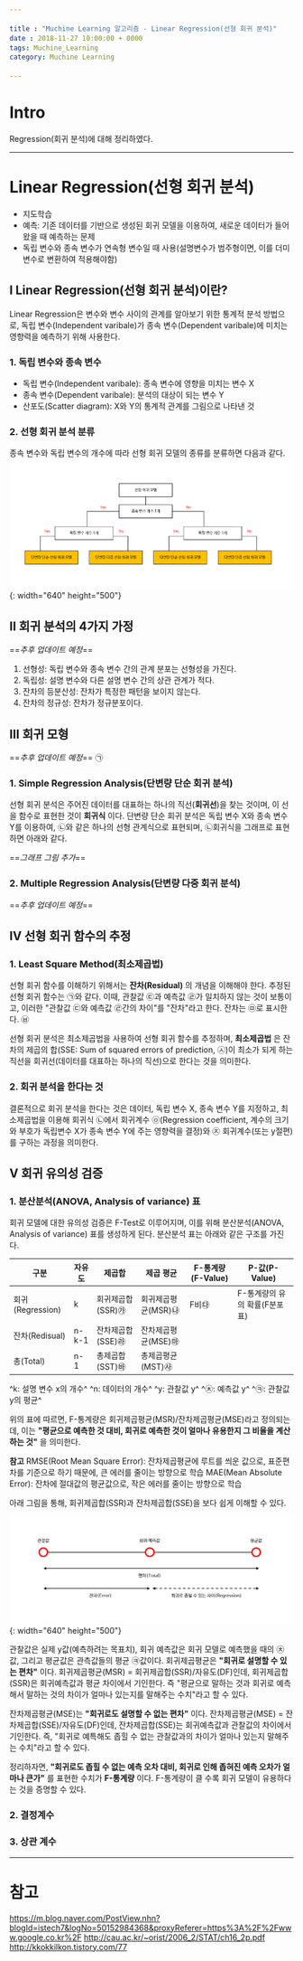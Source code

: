 ```yaml
---

title : "Muchine Learning 알고리즘 - Linear Regression(선형 회귀 분석)"
date : 2018-11-27 10:00:00 + 0000
tags: Muchine_Learning
category: Muchine Learning

---
```


# Intro

Regression(회귀 분석)에 대해 정리하였다.

***

# Linear Regression(선형 회귀 분석)

- 지도학습
- 예측: 기존 데이터를 기반으로 생성된 회귀 모델을 이용하여, 새로운 데이터가 들어왔을 때 예측하는 문제
- 독립 변수와 종속 변수가 연속형 변수일 때 사용(설명변수가 범주형이면, 이를 더미 변수로 변환하여 적용해야함)

## Ⅰ Linear Regression(선형 회귀 분석)이란?
Linear Regression은 변수와 변수 사이의 관계를 알아보기 위한 통계적 분석 방법으로, 독립 변수(Independent varibale)가 종속 변수(Dependent varibale)에 미치는 영향력을 예측하기 위해 사용한다.

### 1. 독립 변수와 종속 변수
- 독립 변수(Independent varibale): 종속 변수에 영향을 미치는 변수 X
- 종속 변수(Dependent varibale): 분석의 대상이 되는 변수 Y
- 산포도(Scatter diagram): X와 Y의 통계적 관계를 그림으로 나타낸 것

### 2. 선형 회귀 분석 분류
종속 변수와 독립 변수의 개수에 따라 선형 회귀 모델의 종류를 분류하면 다음과 같다.
![Regression의 종류](/assets/images/2018-11-27-Linear-Regression/1.png){: width="640" height="500"}

## Ⅱ 회귀 분석의 4가지 가정
==*추후 업데이트 예정*==
1. 선형성: 독립 변수와 종속 변수 간의 관계 분포는 선형성을 가진다.
2. 독립성: 설명 변수와 다른 설명 변수 간의 상관 관계가 적다.
3. 잔차의 등분산성: 잔차가 특정한 패턴을 보이지 않는다.
4. 잔차의 정규성: 잔차가 정규분포이다.

## Ⅲ 회귀 모형
==*추후 업데이트 예정*==
㉠

### 1. Simple Regression Analysis(단변량 단순 회귀 분석)
선형 회귀 분석은 주어진 데이터를 대표하는 하나의 직선(**회귀선**)을 찾는 것이며, 이 선을 함수로 표현한 것이 **회귀식** 이다. 단변량 단순 회귀 분석은 독립 변수 X와 종속 변수 Y를 이용하여, ㉡와 같은 하나의 선형 관계식으로 표현되며, ㉡회귀식을 그래프로 표현하면 아래와 같다.

==*그래프 그림 추가*==

### 2. Multiple Regression Analysis(단변량 다중 회귀 분석)
==*추후 업데이트 예정*==

## Ⅳ 선형 회귀 함수의 추정

### 1. Least Square Method(최소제곱법)
선형 회귀 함수를 이해하기 위해서는 **잔차(Residual)** 의 개념을 이해해야 한다. 추정된 선형 회귀 함수는 ㉠와 같다. 이때, 관찰값 ㉢과 예측값 ㉣가 일치하지 않는 것이 보통이고, 이러한 "관찰값 ㉢와 예측값 ㉣간의 차이"를 "잔차"라고 한다. 잔차는 ㉤로 표시한다.
㉥

선형 회귀 분석은 최소제곱법을 사용하여 선형 회귀 함수를 추정하며, **최소제곱법** 은 잔차의 제곱의 합(SSE: Sum of squared errors of prediction, ㉦)이 최소가 되게 하는 직선을 회귀선(데이터를 대표하는 하나의 직선)으로 한다는 것을 의미한다.

### 2. 회귀 분석을 한다는 것
결론적으로 회귀 분석을 한다는 것은 데이터, 독립 변수 X, 종속 변수 Y를 지정하고, 최소제곱법을 이용해 회귀식 ㉡에서 회귀계수 ㉧(Regression coefficient, 계수의 크기와 부호가 독립변수 X가 종속 변수 Y에 주는 영향력을 결정)와 ㉨ 회귀계수(또는 y절편)를 구하는 과정을 의미한다.

## Ⅴ 회귀 유의성 검증

### 1. 분산분석(ANOVA, Analysis of variance) 표
회귀 모델에 대한 유의성 검증은 F-Test로 이루어지며, 이를 위해 분산분석(ANOVA, Analysis of variance) 표를 생성하게 된다. 분산분석 표는 아래와 같은 구조를 가진다.

| 구분 | 자유도 | 제곱합 | 제곱 평균 | F-통계량(F-Value) | P-값(P-Value) |
|--------|----------|--------|--------|--------|--------|
| 회귀(Regression) | k | 회귀제곱합(SSR)㉮| 회귀제곱평균(MSR)㉯ | F비㉰ | F-통계량의 유의 확률(F분포표) |
| 잔차(Redisual) | n-k-1 | 잔차제곱합(SSE)㉱ | 잔차제곱평균(MSE)㉲ |  |  |
| 총(Total) | n-1 | 총제곱합(SST)㉳ | 총제곱평균(MST)㉴ |  |  |

^k: 설명 변수 x의 개수^
^n: 데이터의 개수^
^y: 관찰값 y^
^㉩: 예측값 y^
^㉪: 관찰값 y의 평균^

위의 표에 따르면, F-통계량은 회귀제곱평균(MSR)/잔차제곱평균(MSE)라고 정의되는데, 이는 **"평균으로 예측한 것 대비, 회귀로 예측한 것이 얼마나 유용한지 그 비율을 계산하는 것"** 을 의미한다.

**참고**
RMSE(Root Mean Square Error): 잔차제곱평균에 루트를 씌운 값으로, 표준편차를 기준으로 하기 때문에, 큰 에러를 줄이는 방향으로 학습
MAE(Mean Absolute Error): 잔차에 절대값의 평균값으로, 작은 에러를 줄이는 방향으로 학습

아래 그림을 통해, 회귀제곱합(SSR)과 잔차제곱합(SSE)을 보다 쉽게 이해할 수 있다.

![F-통계량](/assets/images/2018-11-27-Linear-Regression/2.png){: width="640" height="500"}

관찰값은 실제 y값(예측하려는 목표치), 회귀 예측값은 회귀 모델로 예측했을 때의 ㉩값, 그리고 평균값은 관측값들의 평균 ㉪값이다.
회귀제곱평균은 **"회귀로 설명할 수 있는 편차"** 이다. 회귀제곱평균(MSR) = 회귀제곱합(SSR)/자유도(DF)인데, 회귀제곱합(SSR)은 회귀예측값과 평균 차이에서 기인한다. 즉 "평균으로 말하는 것과 회귀로 예측해서 말하는 것의 차이가 얼마나 있는지를 말해주는 수치"라고 할 수 있다.

잔차제곱평균(MSE)는 **"회귀로도 설명할 수 없는 편차"** 이다. 잔차제곱평균(MSE) = 잔차제곱합(SSE)/자유도(DF)인데, 잔차제곱합(SSE)는 회귀예측값과 관찰값의 차이에서 기인한다. 즉, "회귀로 예특해도 좁힐 수 없는 관찰값과의 차이가 얼마나 있는지 말해주는 수치"라고 할 수 있다.

정리하자면, **"회귀로도 좁힐 수 없는 예측 오차 대비, 회귀로 인해 좁혀진 예측 오차가 얼마나 큰가"** 를 표현한 수치가 **F-통계량** 이다. F-통계량이 클 수록 회귀 모델이 유용하다는 것을 증명할 수 있다.

### 2. 결정계수

### 3. 상관 계수

***

# 참고
https://m.blog.naver.com/PostView.nhn?blogId=istech7&logNo=50152984368&proxyReferer=https%3A%2F%2Fwww.google.co.kr%2F
http://cau.ac.kr/~orist/2006_2/STAT/ch16_2p.pdf
http://kkokkilkon.tistory.com/77
